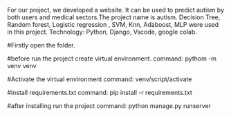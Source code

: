 For our project, we developed a website. It can be used to predict autism by both users and medical sectors.The project name is autism. Decision Tree, Random forest, Logistic regression , SVM, Knn, Adaboost, MLP were used in this project. 
Technology: Python, Django, Vscode, google colab.

#Firstly open the folder.

#before run the project create virtual environment.
command: pythom -m venv venv

#Activate the virtual environment
command: venv/script/activate

#install requirements.txt
command: pip install -r requirements.txt

#after installing run the project
command: python manage.py runserver




